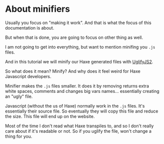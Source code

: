 # About minifiers

Usually you focus on "making it work". And that is what the focus of this documentation is about.

But when that is done, you are going to focus on other thing as well.

I am not going to get into everything, but want to mention minifing you `.js` files.

And in this tutorial we will minify our Haxe generated files with [UglifyJS2](https://github.com/mishoo/UglifyJS2).

So what does it mean? Minify?
And why does it feel weird for Haxe Javascript developers.

Minifier makes the `.js` files smaller. It does it by removing returns extra white spaces, comments and changes big vars names... essentially creating an "ugly" file.

Javascript (without the us of Haxe) normally work in the `.js` files. It's essentially their source file. So eventually they will copy this file and reduce the size. This file will end up on the website.

Most of the time I don't read what Haxe transpiles to, and so I don't really care about if it's readable or not.
So if you uglify the file, won't change a thing for you.